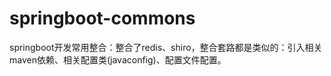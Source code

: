 # springboot-commons
springboot开发常用整合：整合了redis、shiro，整合套路都是类似的：引入相关maven依赖、相关配置类(javaconfig)、配置文件配置。
